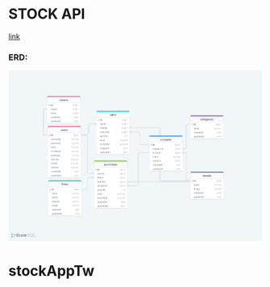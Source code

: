 # STOCK API
[link](https://stockapptw-jr0g.onrender.com/)
### ERD:

![ERD](./erdStockAPI.png)
# stockAppTw
